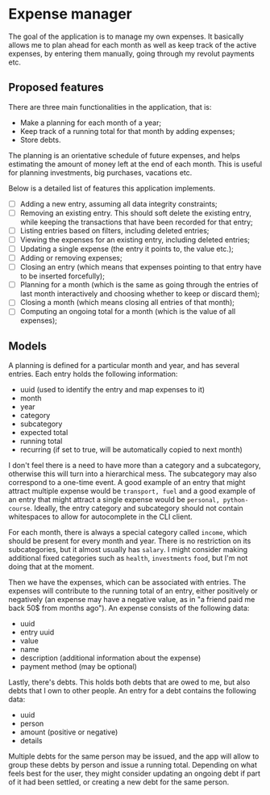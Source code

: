 # Expense manager

The goal of the application is to manage my own expenses. It basically allows me to plan ahead for each month as well as keep track of the active expenses, by entering them manually, going through my revolut payments etc.

Proposed features
-----------------

There are three main functionalities in the application, that is:

- Make a planning for each month of a year;
- Keep track of a running total for that month by adding expenses;
- Store debts.

The planning is an orientative schedule of future expenses, and helps estimating the amount of money left at the end of each month. This is useful for planning investments, big purchases, vacations etc.

Below is a detailed list of features this application implements.

- [ ] Adding a new entry, assuming all data integrity constraints; 
- [ ] Removing an existing entry. This should soft delete the existing entry, while keeping the transactions that have been recorded for that entry;
- [ ] Listing entries based on filters, including deleted entries;
- [ ] Viewing the expenses for an existing entry, including deleted entries;
- [ ] Updating a single expense (the entry it points to, the value etc.);
- [ ] Adding or removing expenses;
- [ ] Closing an entry (which means that expenses pointing to that entry have to be inserted forcefully);
- [ ] Planning for a month (which is the same as going through the entries of last month interactively and choosing whether to keep or discard them);
- [ ] Closing a month (which means closing all entries of that month);
- [ ] Computing an ongoing total for a month (which is the value of all expenses);

Models
------

A planning is defined for a particular month and year, and has several entries. Each entry holds the following information:

- uuid (used to identify the entry and map expenses to it)
- month
- year
- category
- subcategory
- expected total
- running total
- recurring (if set to true, will be automatically copied to next month)

I don't feel there is a need to have more than a category and a subcategory, otherwise this will turn into a hierarchical mess. The subcategory may also correspond to a one-time event. A good example of an entry that might attract multiple expense would be `transport, fuel` and a good example of an entry that might attract a single expense would be `personal, python-course`. Ideally, the entry category and subcategory should not contain whitespaces to allow for autocomplete in the CLI client.

For each month, there is always a special category called `income`, which should be present for every month and year. There is no restriction on its subcategories, but it almost usually has `salary`. I might consider making additional fixed categories such as `health`, `investments` `food`, but I'm not doing that at the moment.
 
Then we have the expenses, which can be associated with entries. The expenses will contribute to the running total of an entry, either positively or negatively (an expense may have a negative value, as in "a friend paid me back 50$ from months ago"). An expense consists of the following data:

- uuid
- entry uuid
- value
- name
- description (additional information about the expense)
- payment method (may be optional)

Lastly, there's debts. This holds both debts that are owed to me, but also debts that I own to other people. An entry for a debt contains the following data:

- uuid
- person
- amount (positive or negative)
- details

Multiple debts for the same person may be issued, and the app will allow to group these debts by person and issue a running total. Depending on what feels best for the user, they might consider updating an ongoing debt if part of it had been settled, or creating a new debt for the same person.
